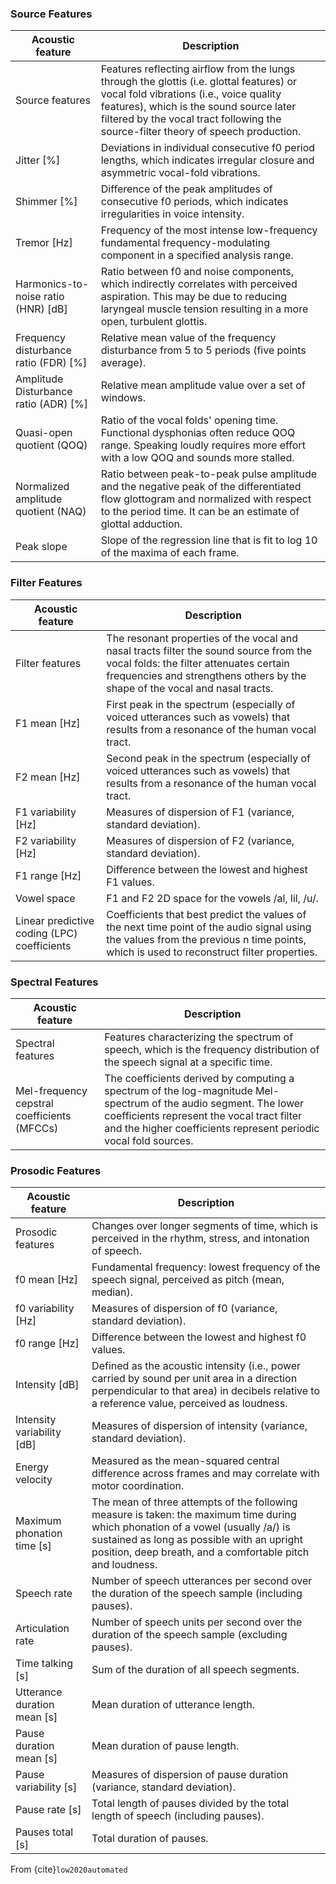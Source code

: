### Source Features

| Acoustic feature | Description |
| --- | --- |
| Source features | Features reflecting airflow from the lungs through the glottis (i.e. glottal features) or vocal fold vibrations (i.e., voice quality features), which is the sound source later filtered by the vocal tract following the source-filter theory of speech production. |
| Jitter [%] | Deviations in individual consecutive f0 period lengths, which indicates irregular closure and asymmetric vocal-fold vibrations. |
| Shimmer [%] | Difference of the peak amplitudes of consecutive f0 periods, which indicates irregularities in voice intensity. |
| Tremor [Hz] | Frequency of the most intense low-frequency fundamental frequency-modulating component in a specified analysis range. |
| Harmonics-to-noise ratio (HNR) [dB] | Ratio between f0 and noise components, which indirectly correlates with perceived aspiration. This may be due to reducing laryngeal muscle tension resulting in a more open, turbulent glottis. |
| Frequency disturbance ratio (FDR) [%] | Relative mean value of the frequency disturbance from 5 to 5 periods (five points average). |
| Amplitude Disturbance ratio (ADR) [%] | Relative mean amplitude value over a set of windows. |
| Quasi-open quotient (QOQ) | Ratio of the vocal folds' opening time. Functional dysphonias often reduce QOQ range. Speaking loudly requires more effort with a low QOQ and sounds more stalled. |
| Normalized amplitude quotient (NAQ) | Ratio between peak-to-peak pulse amplitude and the negative peak of the differentiated flow glottogram and normalized with respect to the period time. It can be an estimate of glottal adduction. |
| Peak slope | Slope of the regression line that is fit to log 10 of the maxima of each frame. |

### Filter Features

| Acoustic feature | Description |
| --- | --- |
| Filter features | The resonant properties of the vocal and nasal tracts filter the sound source from the vocal folds: the filter attenuates certain frequencies and strengthens others by the shape of the vocal and nasal tracts. |
| F1 mean [Hz] | First peak in the spectrum (especially of voiced utterances such as vowels) that results from a resonance of the human vocal tract. |
| F2 mean [Hz] | Second peak in the spectrum (especially of voiced utterances such as vowels) that results from a resonance of the human vocal tract. |
| F1 variability [Hz] | Measures of dispersion of F1 (variance, standard deviation). |
| F2 variability [Hz] | Measures of dispersion of F2 (variance, standard deviation). |
| F1 range [Hz] | Difference between the lowest and highest F1 values. |
| Vowel space | F1 and F2 2D space for the vowels /al, lil, /u/. |
| Linear predictive coding (LPC) coefficients | Coefficients that best predict the values of the next time point of the audio signal using the values from the previous n time points, which is used to reconstruct filter properties. |

### Spectral Features

| Acoustic feature | Description |
| --- | --- |
| Spectral features | Features characterizing the spectrum of speech, which is the frequency distribution of the speech signal at a specific time. |
| Mel-frequency cepstral coefficients (MFCCs) | The coefficients derived by computing a spectrum of the log-magnitude Mel-spectrum of the audio segment. The lower coefficients represent the vocal tract filter and the higher coefficients represent periodic vocal fold sources. |

### Prosodic Features

| Acoustic feature | Description |
| --- | --- |
| Prosodic features | Changes over longer segments of time, which is perceived in the rhythm, stress, and intonation of speech. |
| f0 mean [Hz] | Fundamental frequency: lowest frequency of the speech signal, perceived as pitch (mean, median). |
| f0 variability [Hz] | Measures of dispersion of f0 (variance, standard deviation). |
| f0 range [Hz] | Difference between the lowest and highest f0 values. |
| Intensity [dB] | Defined as the acoustic intensity (i.e., power carried by sound per unit area in a direction perpendicular to that area) in decibels relative to a reference value, perceived as loudness. |
| Intensity variability [dB] | Measures of dispersion of intensity (variance, standard deviation). |
| Energy velocity | Measured as the mean-squared central difference across frames and may correlate with motor coordination. |
| Maximum phonation time [s] | The mean of three attempts of the following measure is taken: the maximum time during which phonation of a vowel (usually /a/) is sustained as long as possible with an upright position, deep breath, and a comfortable pitch and loudness. |
| Speech rate | Number of speech utterances per second over the duration of the speech sample (including pauses). |
| Articulation rate | Number of speech units per second over the duration of the speech sample (excluding pauses). |
| Time talking [s] | Sum of the duration of all speech segments. |
| Utterance duration mean [s] | Mean duration of utterance length. |
| Pause duration mean [s] | Mean duration of pause length. |
| Pause variability [s] | Measures of dispersion of pause duration (variance, standard deviation). |
| Pause rate [s] | Total length of pauses divided by the total length of speech (including pauses). |
| Pauses total [s] | Total duration of pauses. |

From {cite}`low2020automated`

```{bibliography}
```
